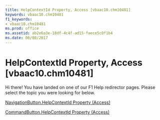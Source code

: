 ```yaml
---
title: HelpContextId Property, Access [vbaac10.chm10481]
keywords: vbaac10.chm10481
f1_keywords:
- vbaac10.chm10481
ms.prod: office
ms.assetid: ab2e6a3e-18df-4c4f-ad15-faece5c0f1b4
ms.date: 06/08/2017
---
```



# HelpContextId Property, Access [vbaac10.chm10481]

Hi there! You have landed on one of our F1 Help redirector pages. Please select the topic you were looking for below.

[NavigationButton.HelpContextId Property (Access)](http://msdn.microsoft.com/library/6549fc57-0f33-fe6b-ee5e-88b39107c035%28Office.15%29.aspx)

[CommandButton.HelpContextId Property (Access)](http://msdn.microsoft.com/library/265cf535-68b0-f627-f09c-c09b72d41aad%28Office.15%29.aspx)


